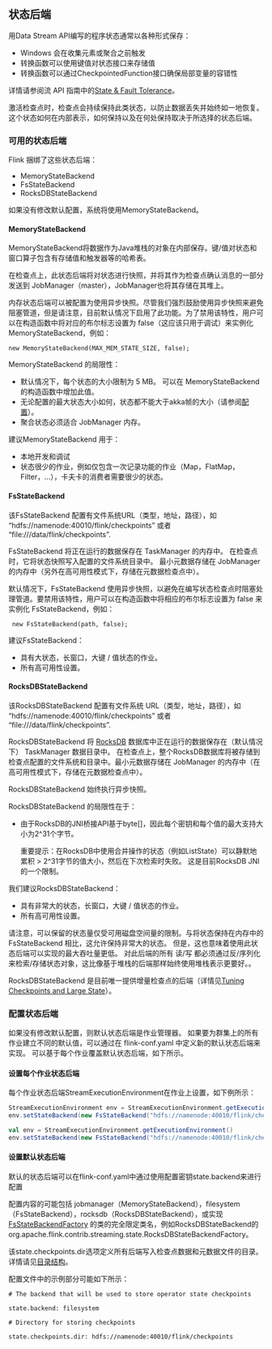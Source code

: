 ## 状态后端

用Data Stream API编写的程序状态通常以各种形式保存：

* Windows 会在收集元素或聚合之前触发
* 转换函数可以使用键值对状态接口来存储值
* 转换函数可以通过CheckpointedFunction接口确保局部变量的容错性

详情请参阅流 API 指南中的[State & Fault Tolerance](https://ci.apache.org/projects/flink/flink-docs-release-1.6/dev/stream/state/index.html)。

激活检查点时，检查点会持续保持此类状态，以防止数据丢失并始终如一地恢复。这个状态如何在内部表示，如何保持以及在何处保持取决于所选择的状态后端。

### 可用的状态后端

Flink 捆绑了这些状态后端：

* MemoryStateBackend
* FsStateBackend
* RocksDBStateBackend

如果没有修改默认配置，系统将使用MemoryStateBackend。

#### MemoryStateBackend

MemoryStateBackend将数据作为Java堆栈的对象在内部保存。键/值对状态和窗口算子包含有存储值和触发器等的哈希表。

在检查点上，此状态后端将对状态进行快照，并将其作为检查点确认消息的一部分发送到 JobManager（master），JobManager也将其存储在其堆上。

内存状态后端可以被配置为使用异步快照。尽管我们强烈鼓励使用异步快照来避免阻塞管道，但是请注意，目前默认情况下启用了此功能。为了禁用该特性，用户可以在构造函数中将对应的布尔标志设置为 false（这应该只用于调试）来实例化 MemoryStateBackend，例如：
```
new MemoryStateBackend(MAX_MEM_STATE_SIZE, false);
```
    
MemoryStateBackend 的局限性：

* 默认情况下，每个状态的大小限制为 5 MB。 可以在 MemoryStateBackend 的构造函数中增加此值。
* 无论配置的最大状态大小如何，状态都不能大于akka帧的大小（请参阅[配置](https://ci.apache.org/projects/flink/flink-docs-release-1.6/ops/config.html)）。
* 聚合状态必须适合 JobManager 内存。

建议MemoryStateBackend 用于：

* 本地开发和调试
* 状态很少的作业，例如仅包含一次记录功能的作业（Map，FlatMap，Filter，...），卡夫卡的消费者需要很少的状态。

#### FsStateBackend

该FsStateBackend 配置有文件系统URL（类型，地址，路径），如 “hdfs://namenode:40010/flink/checkpoints” 或者 “file:///data/flink/checkpoints”.

FsStateBackend 将正在运行的数据保存在 TaskManager 的内存中。 在检查点时，它将状态快照写入配置的文件系统目录中。 最小元数据存储在 JobManager 的内存中（另外在高可用性模式下，存储在元数据检查点中）。

默认情况下，FsStateBackend 使用异步快照，以避免在编写状态检查点时阻塞处理管道。要禁用该特性，用户可以在构造函数中将相应的布尔标志设置为 false 来实例化 FsStateBackend，例如：

```
 new FsStateBackend(path, false);
```   
建议FsStateBackend：

* 具有大状态，长窗口，大键 / 值状态的作业。
* 所有高可用性设置。

#### RocksDBStateBackend

该RocksDBStateBackend 配置有文件系统 URL（类型，地址，路径），如 “hdfs://namenode:40010/flink/checkpoints” 或者 “file:///data/flink/checkpoints”.

RocksDBStateBackend 将 [RocksDB](https://rocksdb.org/) 数据库中正在运行的数据保存在（默认情况下） TaskManager 数据目录中。 在检查点上，整个RocksDB数据库将被存储到检查点配置的文件系统和目录中。最小元数据存储在 JobManager 的内存中（在高可用性模式下，存储在元数据检查点中）。

RocksDBStateBackend 始终执行异步快照。

RocksDBStateBackend 的局限性在于：

* 由于RocksDB的JNI桥接API基于byte[]，因此每个密钥和每个值的最大支持大小为2^31个字节。 

  重要提示：在RocksDB中使用合并操作的状态（例如ListState）可以静默地累积 > 2^31字节的值大小，然后在下次检索时失败。 这是目前RocksDB JNI的一个限制。

我们建议RocksDBStateBackend：

* 具有非常大的状态，长窗口，大键 / 值状态的作业。
* 所有高可用性设置。

请注意，可以保留的状态量仅受可用磁盘空间量的限制。与将状态保持在内存中的 FsStateBackend 相比，这允许保持非常大的状态。 但是，这也意味着使用此状态后端可以实现的最大吞吐量更低。 对此后端的所有 读/写 都必须通过反/序列化来检索/存储状态对象，这比像基于堆栈的后端那样始终使用堆栈表示更要好。。

RocksDBStateBackend 是目前唯一提供增量检查点的后端（详情见[Tuning Checkpoints and Large State](https://ci.apache.org/projects/flink/flink-docs-release-1.6/ops/state/large_state_tuning.html)）。

### 配置状态后端

如果没有修改默认配置，则默认状态后端是作业管理器。 如果要为群集上的所有作业建立不同的默认值，可以通过在 flink-conf.yaml 中定义新的默认状态后端来实现。 可以基于每个作业覆盖默认状态后端，如下所示。

#### 设置每个作业状态后端

每个作业状态后端StreamExecutionEnvironment在作业上设置，如下例所示：

```java
StreamExecutionEnvironment env = StreamExecutionEnvironment.getExecutionEnvironment();
env.setStateBackend(new FsStateBackend("hdfs://namenode:40010/flink/checkpoints"));
```
```scala
val env = StreamExecutionEnvironment.getExecutionEnvironment()
env.setStateBackend(new FsStateBackend("hdfs://namenode:40010/flink/checkpoints"))
```

#### 设置默认状态后端


默认的状态后端可以在flink-conf.yaml中通过使用配置密钥state.backend来进行配置

配置内容的可能包括 jobmanager（MemoryStateBackend），filesystem（FsStateBackend），rocksdb（RocksDBStateBackend），或实现 [FsStateBackendFactory](https://ci.apache.org/projects/flink/flink-docs-release-1.6/ops/state/checkpoints.html#directory-structure) 的类的完全限定类名，例如RocksDBStateBackend的org.apache.flink.contrib.streaming.state.RocksDBStateBackendFactory。

该state.checkpoints.dir选项定义所有后端写入检查点数据和元数据文件的目录。 详情请见[目录结构](https://ci.apache.org/projects/flink/flink-docs-release-1.6/ops/state/checkpoints.html#directory-structure)。

配置文件中的示例部分可能如下所示：
```
# The backend that will be used to store operator state checkpoints

state.backend: filesystem

# Directory for storing checkpoints

state.checkpoints.dir: hdfs://namenode:40010/flink/checkpoints
```